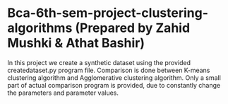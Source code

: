 # Bca-6th-sem-project-clustering-algorithms (Prepared by Zahid Mushki & Athat Bashir)
In this project we create a synthetic dataset using the provided createdataset.py program file.
Comparison is done between K-means clustering algorithm and Agglomerative clustering algorithm.
Only a small part of actual comparison program is provided, due to constantly change the parameters and parameter values.
